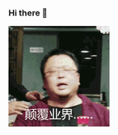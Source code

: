 ### Hi there 👋

![](https://github.com/mynuolr/mynuolr/blob/master/8f5460cf3bc79f3d5f80664eb4a1cd11738b29d0.gif)

<!--
**mynuolr/mynuolr** is a ✨ _special_ ✨ repository because its `README.md` (this file) appears on your GitHub profile.

Here are some ideas to get you started:

- 🔭 I’m currently working on ...
- 🌱 I’m currently learning ...
- 👯 I’m looking to collaborate on ...
- 🤔 I’m looking for help with ...
- 💬 Ask me about ...
- 📫 How to reach me: ...
- 😄 Pronouns: ...
- ⚡ Fun fact: ...
-->
